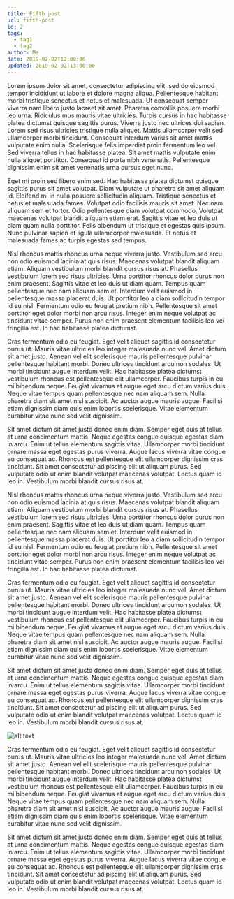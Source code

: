 ```yaml
---
title: Fifth post
url: fifth-post
id: 2
tags:
  - tag1
  - tag2
author: Me
date: 2019-02-02T12:00:00
updated: 2019-02-02T13:00:00
---
```


Lorem ipsum dolor sit amet, consectetur adipiscing elit, sed do eiusmod tempor incididunt ut labore et dolore magna aliqua. Pellentesque habitant morbi tristique senectus et netus et malesuada. Ut consequat semper viverra nam libero justo laoreet sit amet. Pharetra convallis posuere morbi leo urna. Ridiculus mus mauris vitae ultricies. Turpis cursus in hac habitasse platea dictumst quisque sagittis purus. Viverra justo nec ultrices dui sapien. Lorem sed risus ultricies tristique nulla aliquet. Mattis ullamcorper velit sed ullamcorper morbi tincidunt. Consequat interdum varius sit amet mattis vulputate enim nulla. Scelerisque felis imperdiet proin fermentum leo vel. Sed viverra tellus in hac habitasse platea. Sit amet mattis vulputate enim nulla aliquet porttitor. Consequat id porta nibh venenatis. Pellentesque dignissim enim sit amet venenatis urna cursus eget nunc.

Eget mi proin sed libero enim sed. Hac habitasse platea dictumst quisque sagittis purus sit amet volutpat. Diam vulputate ut pharetra sit amet aliquam id. Eleifend mi in nulla posuere sollicitudin aliquam. Tristique senectus et netus et malesuada fames. Volutpat odio facilisis mauris sit amet. Nec nam aliquam sem et tortor. Odio pellentesque diam volutpat commodo. Volutpat maecenas volutpat blandit aliquam etiam erat. Sagittis vitae et leo duis ut diam quam nulla porttitor. Felis bibendum ut tristique et egestas quis ipsum. Nunc pulvinar sapien et ligula ullamcorper malesuada. Et netus et malesuada fames ac turpis egestas sed tempus.

Nisl rhoncus mattis rhoncus urna neque viverra justo. Vestibulum sed arcu non odio euismod lacinia at quis risus. Maecenas volutpat blandit aliquam etiam. Aliquam vestibulum morbi blandit cursus risus at. Phasellus vestibulum lorem sed risus ultricies. Urna porttitor rhoncus dolor purus non enim praesent. Sagittis vitae et leo duis ut diam quam. Tempus quam pellentesque nec nam aliquam sem et. Interdum velit euismod in pellentesque massa placerat duis. Ut porttitor leo a diam sollicitudin tempor id eu nisl. Fermentum odio eu feugiat pretium nibh. Pellentesque sit amet porttitor eget dolor morbi non arcu risus. Integer enim neque volutpat ac tincidunt vitae semper. Purus non enim praesent elementum facilisis leo vel fringilla est. In hac habitasse platea dictumst.

Cras fermentum odio eu feugiat. Eget velit aliquet sagittis id consectetur purus ut. Mauris vitae ultricies leo integer malesuada nunc vel. Amet dictum sit amet justo. Aenean vel elit scelerisque mauris pellentesque pulvinar pellentesque habitant morbi. Donec ultrices tincidunt arcu non sodales. Ut morbi tincidunt augue interdum velit. Hac habitasse platea dictumst vestibulum rhoncus est pellentesque elit ullamcorper. Faucibus turpis in eu mi bibendum neque. Feugiat vivamus at augue eget arcu dictum varius duis. Neque vitae tempus quam pellentesque nec nam aliquam sem. Nulla pharetra diam sit amet nisl suscipit. Ac auctor augue mauris augue. Facilisi etiam dignissim diam quis enim lobortis scelerisque. Vitae elementum curabitur vitae nunc sed velit dignissim.

Sit amet dictum sit amet justo donec enim diam. Semper eget duis at tellus at urna condimentum mattis. Neque egestas congue quisque egestas diam in arcu. Enim ut tellus elementum sagittis vitae. Ullamcorper morbi tincidunt ornare massa eget egestas purus viverra. Augue lacus viverra vitae congue eu consequat ac. Rhoncus est pellentesque elit ullamcorper dignissim cras tincidunt. Sit amet consectetur adipiscing elit ut aliquam purus. Sed vulputate odio ut enim blandit volutpat maecenas volutpat. Lectus quam id leo in. Vestibulum morbi blandit cursus risus at.

Nisl rhoncus mattis rhoncus urna neque viverra justo. Vestibulum sed arcu non odio euismod lacinia at quis risus. Maecenas volutpat blandit aliquam etiam. Aliquam vestibulum morbi blandit cursus risus at. Phasellus vestibulum lorem sed risus ultricies. Urna porttitor rhoncus dolor purus non enim praesent. Sagittis vitae et leo duis ut diam quam. Tempus quam pellentesque nec nam aliquam sem et. Interdum velit euismod in pellentesque massa placerat duis. Ut porttitor leo a diam sollicitudin tempor id eu nisl. Fermentum odio eu feugiat pretium nibh. Pellentesque sit amet porttitor eget dolor morbi non arcu risus. Integer enim neque volutpat ac tincidunt vitae semper. Purus non enim praesent elementum facilisis leo vel fringilla est. In hac habitasse platea dictumst.

Cras fermentum odio eu feugiat. Eget velit aliquet sagittis id consectetur purus ut. Mauris vitae ultricies leo integer malesuada nunc vel. Amet dictum sit amet justo. Aenean vel elit scelerisque mauris pellentesque pulvinar pellentesque habitant morbi. Donec ultrices tincidunt arcu non sodales. Ut morbi tincidunt augue interdum velit. Hac habitasse platea dictumst vestibulum rhoncus est pellentesque elit ullamcorper. Faucibus turpis in eu mi bibendum neque. Feugiat vivamus at augue eget arcu dictum varius duis. Neque vitae tempus quam pellentesque nec nam aliquam sem. Nulla pharetra diam sit amet nisl suscipit. Ac auctor augue mauris augue. Facilisi etiam dignissim diam quis enim lobortis scelerisque. Vitae elementum curabitur vitae nunc sed velit dignissim.

Sit amet dictum sit amet justo donec enim diam. Semper eget duis at tellus at urna condimentum mattis. Neque egestas congue quisque egestas diam in arcu. Enim ut tellus elementum sagittis vitae. Ullamcorper morbi tincidunt ornare massa eget egestas purus viverra. Augue lacus viverra vitae congue eu consequat ac. Rhoncus est pellentesque elit ullamcorper dignissim cras tincidunt. Sit amet consectetur adipiscing elit ut aliquam purus. Sed vulputate odio ut enim blandit volutpat maecenas volutpat. Lectus quam id leo in. Vestibulum morbi blandit cursus risus at.

<img src="/img/lazy/sample.jpg" alt="alt text" title="Logo Title Text 1" data-src="/img/hq/sample.jpg">

Cras fermentum odio eu feugiat. Eget velit aliquet sagittis id consectetur purus ut. Mauris vitae ultricies leo integer malesuada nunc vel. Amet dictum sit amet justo. Aenean vel elit scelerisque mauris pellentesque pulvinar pellentesque habitant morbi. Donec ultrices tincidunt arcu non sodales. Ut morbi tincidunt augue interdum velit. Hac habitasse platea dictumst vestibulum rhoncus est pellentesque elit ullamcorper. Faucibus turpis in eu mi bibendum neque. Feugiat vivamus at augue eget arcu dictum varius duis. Neque vitae tempus quam pellentesque nec nam aliquam sem. Nulla pharetra diam sit amet nisl suscipit. Ac auctor augue mauris augue. Facilisi etiam dignissim diam quis enim lobortis scelerisque. Vitae elementum curabitur vitae nunc sed velit dignissim.

Sit amet dictum sit amet justo donec enim diam. Semper eget duis at tellus at urna condimentum mattis. Neque egestas congue quisque egestas diam in arcu. Enim ut tellus elementum sagittis vitae. Ullamcorper morbi tincidunt ornare massa eget egestas purus viverra. Augue lacus viverra vitae congue eu consequat ac. Rhoncus est pellentesque elit ullamcorper dignissim cras tincidunt. Sit amet consectetur adipiscing elit ut aliquam purus. Sed vulputate odio ut enim blandit volutpat maecenas volutpat. Lectus quam id leo in. Vestibulum morbi blandit cursus risus at.